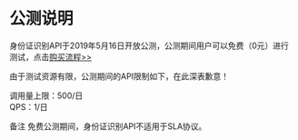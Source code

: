 # 公测说明

身份证识别API于2019年5月16日开放公测，公测期间用户可以免费（0元）进行测试，点击[购买流程>>](../Pricing/Purchase-Process.md)

由于测试资源有限，公测期间的API限制如下，在此深表歉意！

调用量上限：500/日   
QPS：1/日

备注
免费公测期间，身份证识别API不适用于SLA协议。



